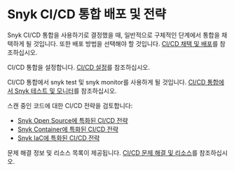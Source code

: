 # Snyk CI/CD 통합 배포 및 전략

Snyk CI/CD 통합을 사용하기로 결정했을 때, 일반적으로 구체적인 단계에서 통합을 채택하게 될 것입니다. 또한 배포 방법을 선택해야 할 것입니다. [CI/CD 채택 및 배포](ci-cd-adoption-and-deployment.md)를 참조하십시오.

CI/CD 통합을 설정합니다. [CI/CD 설정](ci-cd-setup.md)를 참조하십시오.

CI/CD 통합에서 snyk test 및 snyk monitor를 사용하게 될 것입니다. [CI/CD 통합에서 Snyk 테스트 및 모니터](snyk-test-and-snyk-monitor-in-ci-cd-integration.md)를 참조하십시오.

스캔 중인 코드에 대한 CI/CD 전략을 검토합니다:

* [Snyk Open Source에 특화된 CI/CD 전략](snyk-open-source-specific-ci-cd-strategies.md)
* [Snyk Container에 특화된 CI/CD 전략](snyk-container-specific-ci-cd-strategies.md)
* [Snyk IaC에 특화된 CI/CD 전략](snyk-iac-specific-ci-cd-strategies.md)

문제 해결 정보 및 리소스 목록이 제공됩니다. [CI/CD 문제 해결 및 리소스](ci-cd-troubleshooting-and-resources.md)를 참조하십시오.